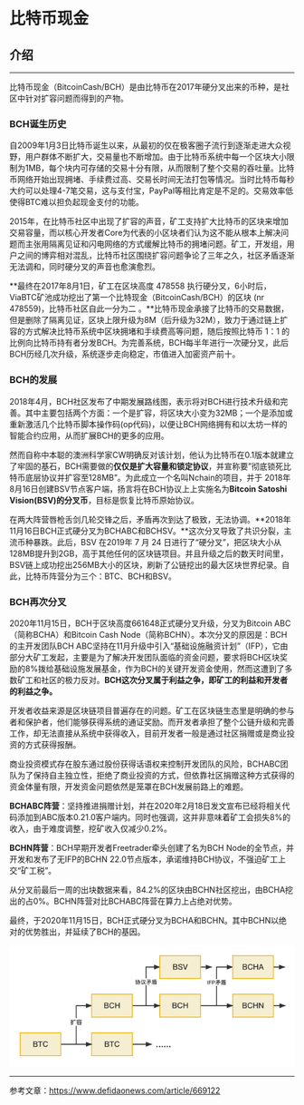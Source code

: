 # 比特币现金

## 介绍

***

比特币现金（BitcoinCash/BCH）是由比特币在2017年硬分叉出来的币种，是社区中针对扩容问题而得到的产物。

### BCH诞生历史

自2009年1月3日比特币诞生以来，从最初的仅在极客圈子流行到逐渐走进大众视野，用户群体不断扩大，交易量也不断增加。由于比特币系统中每一个区块大小限制为1MB，每个块内可存储的交易十分有限，从而限制了整个交易的吞吐量。比特币网络开始出现拥堵、手续费过高、交易长时间无法打包等情况。当时比特币每秒大约可以处理4-7笔交易，这与支付宝，PayPal等相比肯定是不足的。交易效率低使得BTC难以担负起现金支付的功能。

2015年，在比特币社区中出现了扩容的声音，矿工支持扩大比特币的区块来增加交易容量，而以核心开发者Core为代表的小区块者们认为这不能从根本上解决问题而主张用隔离见证和闪电网络的方式缓解比特币的拥堵问题。矿工，开发组，用户之间的博弈相对混乱，比特币社区围绕扩容问题争论了三年之久，社区矛盾逐渐无法调和，同时硬分叉的声音也愈演愈烈。

**最终在2017年8月1日，矿工在区块高度 478558 执行硬分叉，6小时后，ViaBTC矿池成功挖出了第一个比特现金（BitcoinCash/BCH）的区块 (nr 478559)，比特币社区自此一分为二 。**比特币现金承接了比特币的交易数据，但是删除了隔离见证，区块上限升级为8M（后升级为32M），致力于通过链上扩容的方式解决比特币系统中区块拥堵和手续费高等问题，随后按照比特币 1：1 的比例向比特币持有者分发BCH。为完善系统，BCH每半年进行一次硬分叉，此后BCH历经几次升级，系统逐步走向稳定，市值进入加密资产前十。

### BCH的发展

2018年4月，BCH社区发布了中期发展路线图，表示将对BCH进行技术升级和完善。其中主要包括两个方面：一个是扩容，将区块大小变为32MB；一个是添加或重新激活几个比特币脚本操作码(op代码)，以便让BCH网络拥有和以太坊一样的智能合约应用，从而扩展BCH的更多的应用。

然而自称中本聪的澳洲科学家CW明确反对该计划，他认为比特币在0.1版本就建立了牢固的基石，BCH需要做的**仅仅是扩大容量和锁定协议**，并宣称要”彻底锁死比特币底层协议并扩容至128MB”。为此成立一个名叫Nchain的项目，并于 2018年8月16日创建BSV节点客户端，扬言将在BCH协议上上实施名为**Bitcoin Satoshi Vision(BSV)的分叉币**，目标是恢复比特币原始协议。

在两大阵营唇枪舌剑几轮交锋之后，矛盾再次到达了极致，无法协调。**2018年11月16日BCH正式硬分叉为BCHABC和BCHSV。**这次分叉导致了共识分裂，主流币种暴跌。此后，BSV 在2019年 7 月 24 日进行了“硬分叉”，把区块大小从128MB提升到2GB，高于其他任何的区块链项目。并且升级之后的数天时间里，BSV链上成功挖出256MB大小的区块，刷新了公链挖出的最大区块世界纪录。自此，比特币阵营分为三个：BTC、BCH和BSV。

### BCH再次分叉

2020年11月15日，BCH于区块高度661648正式硬分叉升级，分叉为Bitcoin ABC（简称BCHA）和Bitcoin Cash Node（简称BCHN）。本次分叉的原因是：BCH 的主开发团队BCH ABC坚持在11月升级中引入“基础设施融资计划”（IFP），它由部分大矿工发起，主要是为了解决开发团队面临的资金问题，要求将BCH区块奖励的8%拨给基础设施发展基金，作为BCH的关键开发资金使用，然而这遭到了多数矿工和社区的极力反对。**BCH这次分叉属于利益之争，即矿工的利益和开发者的利益之争。**

开发者收益来源是区块链项目普遍存在的问题。矿工在区块链生态里是明确的参与者和保护者，他们能够获得系统的通证奖励。而开发者承担了整个公链升级和完善工作，却无法直接从系统中获得收入，目前开发者一般是通过社区捐赠或是商业投资的方式获得报酬。

商业投资模式存在股东通过股份获得话语权来控制开发团队的风险，BCHABC团队为了保持自主独立性，拒绝了商业投资的方式，但依靠社区捐赠这种方式获得的资金体量有限，开发资金问题依然是笼罩在BCH发展前路上的难题。

**BCHABC阵营**：坚持推进捐赠计划，并在2020年2月18日发文宣布已经将相关代码添加到ABC版本0.21.0客户端内。同时也强调，这并非意味着矿工会损失8%的收入，由于难度调整，挖矿收入仅减少0.2%。

**BCHN阵营**：BCH早期开发者Freetrader牵头创建了名为BCH Node的全节点，并开发和发布了无IFP的BCHN 22.0节点版本，承诺维持BCH协议，不强迫矿工上交“矿工税”。

从分叉前最后一周的出块数据来看，84.2%的区块由BCHN社区挖出，由BCHA挖出的占0%。BCHN阵营对比BCHABC阵营在算力上占绝对优势。

最终，于2020年11月15日，BCH正式硬分叉为BCHA和BCHN。其中BCHN以绝对的优势胜出，并延续了BCH的基因。

![分叉简图](../graph/%E5%88%86%E5%8F%89%E7%AE%80%E5%9B%BE.png)

***

参考文章：https://www.defidaonews.com/article/669122